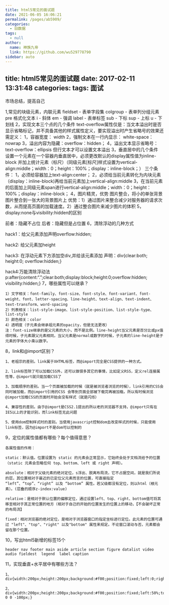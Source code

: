 ```yaml
---
title: html5常见的面试题
date: 2021-06-05 16:06:21
permalink: /pages/ab5909/
categories: 
  - 旧数据
tags: 
  - null
author: 
  name: 神族九帝
  link: https://github.com/wu529778790
sidebar: auto
---
```

title: html5常见的面试题
date: 2017-02-11 13:31:48
categories:
tags:   面试
---

市场总结，提高自己

<!--more-->


1,常见的块级元素，内联元素
        fieldset - 表单字段集
        colgroup - 表单列分组元素
        pre 格式化文本
        i - 斜体
        em - 强调
        label - 表单标签
        sub - 下标
        sup - 上标
        u - 下划线
2，实现文本三个点的几个条件
    text-overflow属性仅是：当文本溢出时是否显示省略标记，并不具备其他的样式属性定义，要实现溢出时产生省略号的效果还需定义：
    1，容器宽度： width
    2，强制文本在一行内显示： white-space：nowrap
    3，溢出内容为隐藏：overflow：hidden；
    4，溢出文本显示省略号：text-overflow：ellipsis
    但行文本才可以设置文本溢出
3，垂直居中的几个条件
    设置一个元素在一个容器内垂直居中，必须更改默认的display属性值为inline-block
    并加上统计元素（标尺）（同级元素[标尺]样式设置为vertical-align:middle；width：0；height：100%；display：inline-block；）
    三个条件：
        1，必须给容器加上text-align:center；
        2，必须给当前元素转化为内块元素（display：inline-block)再给当前元素加上vertical-align:middle
        3，在当前元素的后面加上同级元素span进行vertical-align:middle；width：0；height：100%；display：inline-block；
4，图片精灵，优势
    图片整合，将小的单张背景图片整合到一张大的背景图片上
    优势：1）通过图片来整合减少对服务器的请求次数，从而提高页面的加载速度。2）通过整合图片来减少图片的体积
5，display:none与visibility:hidden的区别

前者：隐藏不占位  后者：隐藏但是占位置
6，清除浮动的几种方式

hack1：给父元素添加声明overflow:hidden;

hack2:   给父元素加height

hack3:   在浮动元素下方添加空div,并给该元素添加         声明：div{clear:both; height:0; overflow:hidden;}

hack4:万能清除浮动法 p:after{content:“.”;clear:both;display:block;height:0;overflow:hidden;  visibility:hidden;}
7，哪些属性可以继承？

    1）文字相关：font-family、font-size、font-style、font-variant、font-weight、font、letter-spacing、line-height、text-align、text-indent、text-transform、word-spacing
    2）列表相关：list-style-image、list-style-position、list-style-type、list-style
    3）颜色相关：color
    4）透明度（子元素会继承祖元素的opacity，但是无法更改）
    注：font-size继承的是父元素的大小，而不是比例。line-height当父元素是百分比或px值得时候，子元素跟父元素相同，当父元素是normal或数字的时候，子元素的line-height是子元素的字体大小乘以数字。
8，link和@import区别？

    1、老祖宗的差别。link属于XHTML标签，而@import完全是CSS提供的一种方式。

    2、link标签除了可以加载CSS外，还可以做很多其它的事情，比如定义RSS，定义rel连接属性等，@import就只能加载CSS了

    3、加载顺序的差别。当一个页面被加载的时候（就是被浏览者浏览的时候），link引用的CSS会同时被加载，而@import引用的CSS 会等到页面全部被下载完再被加载。所以有时候浏览@import加载CSS的页面时开始会没有样式（就是闪烁）

    4、兼容性的差别。由于@import是CSS2.1提出的所以老的浏览器不支持，@import只有在IE5以上的才能识别，而link标签无此问题

    5、使用dom控制样式时的差别。当使用javascript控制dom去改变样式的时候，只能使用link标签，因为@import不是dom可以控制的

9，定位的属性值都有哪些？每个值得意思？

    各属性值的作用：

    static：默认值。位置设置为 static 的元素会正常显示，它始终会处于文档流给予的位置（static 元素会忽略任何 top、bottom、left 或 right 声明）。

    absolute：相对于父级元素的绝对定位，s浮出、脱离布局流，它不占据空间，就是我们所说的层，其位置相对于最近的已定位父元素而言的位置，可直接指定 “left”、“top”、“right” 以及 “bottom” 属性。若父级都没有定位，则以html（根元素）。(层叠的顺序z-index:value)

    relative：是相对于默认位置的偏移定位，通过设置left、top、right、bottom值可将其移至相对于其正常位置的地方（相对于自己的开始的位置发生的位置上的移动，【不会破坏正常的布局流】

    fixed：相对浏览器的绝对定位，是相对于浏览器窗口的指定坐标进行定位。此元素的位置可通过 "left"、"top"、"right" 以及"bottom" 属性来规定。不论窗口滚动与否，元素都会留在那个位置。

10，写出html5新增的标签15个

    header nav footer main aside article section figure datalist video audio fieldest  legend  label caption
11，实现垂直+水平居中有哪些方法？

    1、div{width:200px;height:200px;background:#f00;position:fixed;left:0;right:0;top:0;bottom:0;margin:auto;}

    2、div{width:200px;height:200px;background:#f00;position:fixed;left:50%;top:50%;margin:-100px 0 0 -100px;}
